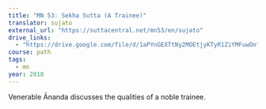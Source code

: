 ```yaml
---
title: "MN 53: Sekha Sutta (A Trainee)"
translator: sujato
external_url: "https://suttacentral.net/mn53/en/sujato"
drive_links:
  - "https://drive.google.com/file/d/1aPYnGEXTtNy2MOEtjyKTyR1ZiYMFuwOn"
course: path
tags:
  - mn
year: 2018
---
```


Venerable Ānanda discusses the qualities of a noble trainee.
